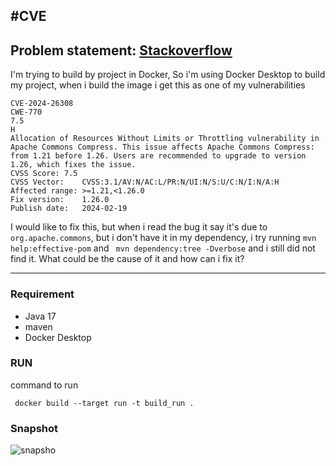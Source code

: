 #CVE
----

## Problem statement: [Stackoverflow](https://stackoverflow.com/questions/78859050/common-vulnerabilities-and-exposures-during-docker-build/78859174?noredirect=1#comment139035998_78859174)

I'm trying to build by project in Docker, So i'm using Docker Desktop to build my project,
when i build the image i get this as one of my vulnerabilities
```
CVE-2024-26308
CWE-770
7.5
H
Allocation of Resources Without Limits or Throttling vulnerability in Apache Commons Compress. This issue affects Apache Commons Compress: from 1.21 before 1.26. Users are recommended to upgrade to version 1.26, which fixes the issue.
CVSS Score:	7.5
CVSS Vector:	CVSS:3.1/AV:N/AC:L/PR:N/UI:N/S:U/C:N/I:N/A:H
Affected range:	>=1.21,<1.26.0
Fix version:	1.26.0
Publish date:	2024-02-19
```

I would like to fix this, but when i read the bug it say it's due to `org.apache.commons`, but i don't have it in my dependency, i try running `mvn help:effective-pom` and ` mvn dependency:tree -Dverbose` and i still did not find it.
What could be the cause of it and how can i fix it?

---------------------------------------

### Requirement

- Java 17
- maven
- Docker Desktop

### RUN

command to run
```
 docker build --target run -t build_run .
```

### Snapshot


![snapsho](https://github.com/user-attachments/assets/237d6699-1594-4ceb-8726-c8c44a8602bb)
